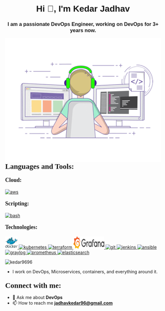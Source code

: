 <!-- Header Section -->
<h1 align="center"><font face="Arial">Hi 👋, I'm Kedar Jadhav </font></h1>
<h3 align="center"><font face="Arial">I am a passionate DevOps Engineer, working on DevOps for 3+ years now.</font></h3>

<!-- GIF -->
<img align="right" height="400" width="600" src="https://raw.githubusercontent.com/mikonoid/mikonoid/main/images/gifs/coder3.gif" />

<!-- Languages and Tools Section -->
<h3 align="left"><font size="+2" face="Verdana">Languages and Tools:</font></h3>

<!-- Cloud Section -->
<h4><font size="+1" face="Tahoma">Cloud:</font></h4>
<p align="left">
<a href="[https://aws.amazon.com](https://aws.amazon.com/)" target="_blank" rel="noreferrer">
<img src="https://www.logigroup.com/images/Logo_aws.gif" alt="aws" width="100" height="80"/>
</a>
<!-- Add more cloud-related tools here -->
</p>

<!-- Scripting Section -->
<h4><font size="+1" face="Tahoma">Scripting:</font></h4>
<p align="left">
<a href="https://www.gnu.org/software/bash/" target="_blank" rel="noreferrer">
<img src="https://e7.pngegg.com/pngimages/330/276/png-clipart-bash-shell-script-bourne-shell-scripting-language-unix-shell-shell-rectangle-logo.png" alt="bash" width="100" height="100"/>
</a>
</p>

<!-- Technologies Section -->
<h4><font size="+1" face="Tahoma">Technologies:</font></h4>
<p align="left">
<a href="https://www.docker.com/" target="_blank" rel="noreferrer">
<img src="https://raw.githubusercontent.com/devicons/devicon/master/icons/docker/docker-original-wordmark.svg" alt="docker" width="40" height="40"/>
</a>
<a href="https://kubernetes.io/" target="_blank" rel="noreferrer">
<img src="https://upload.wikimedia.org/wikipedia/commons/thumb/3/39/Kubernetes_logo_without_workmark.svg/2109px-Kubernetes_logo_without_workmark.svg.png" alt="kubernetes" width="40" height="40"/>
</a>
<a href="https://www.terraform.io/" target="_blank" rel="noreferrer">
<img src="https://www.vectorlogo.zone/logos/terraformio/terraformio-icon.svg" alt="terraform" width="40" height="40"/>
</a>
<a href="https://grafana.com/" target="_blank" rel="noreferrer">
<img src="https://raw.githubusercontent.com/grafana/grafana/main/docs/logo-horizontal.png" alt="grafana" width="100" height="40"/>
</a>
  <a href="https://git-scm.com/" target="_blank" rel="noreferrer">
    <img src="https://www.vectorlogo.zone/logos/git-scm/git-scm-icon.svg" alt="git" width="40" height="40"/>
  </a>
  <a href="https://www.jenkins.io/" target="_blank" rel="noreferrer">
    <img src="https://www.vectorlogo.zone/logos/jenkins/jenkins-icon.svg" alt="jenkins" width="40" height="40"/>
  </a>
  <a href="https://www.ansible.com/" target="_blank" rel="noreferrer">
    <img src="https://www.vectorlogo.zone/logos/ansible/ansible-icon.svg" alt="ansible" width="40" height="40"/>
  </a>
  <a href="https://www.graylog.org/" target="_blank" rel="noreferrer">
    <img src="https://www.vectorlogo.zone/logos/graylog/graylog-icon.svg" alt="graylog" width="40" height="40"/>
  </a>
  <a href="https://prometheus.io/" target="_blank" rel="noreferrer">
    <img src="https://www.vectorlogo.zone/logos/prometheusio/prometheusio-icon.svg" alt="prometheus" width="40" height="40"/>
  </a>
  <a href="https://www.elastic.co/elasticsearch/" target="_blank" rel="noreferrer">
    <img src="https://www.vectorlogo.zone/logos/elastic/elastic-icon.svg" alt="elasticsearch" width="40" height="40"/>
  </a>
<!-- Stats and GitHub activity -->
<p align="left"> <img src="https://komarev.com/ghpvc/?username=kedar9696&label=Profile views&color=0e75b6&style=flat" alt="kedar9696" /> </p>

- I work on DevOps, Microservices, containers, and everything around it.

<!-- Contact Section -->
<h3 align="left"><font size="+2" face="Verdana">Connect with me:</font></h3>
<p align="left">
</p>


- 💬 Ask me about **DevOps**
- 📫 How to reach me **[jadhavkedar96@gmail.com](mailto:jadhavkedar96@gmail.com)**
